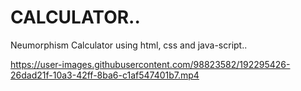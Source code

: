 # CALCULATOR..
Neumorphism Calculator using html, css and java-script..

https://user-images.githubusercontent.com/98823582/192295426-26dad21f-10a3-42ff-8ba6-c1af547401b7.mp4
